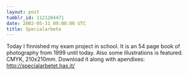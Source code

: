 ```yaml
---
layout: post
tumblr_id: 1121204471  
date: 2002-05-31 09:00:00 UTC
title: Specialarbete
---
```


Today I finnished my exam project in school. It is an 54 page book of photography from 1999 until today. Also some illustrations is featured. CMYK, 210x210mm. Download it along with apendixes: http://specialarbetet.has.it/
